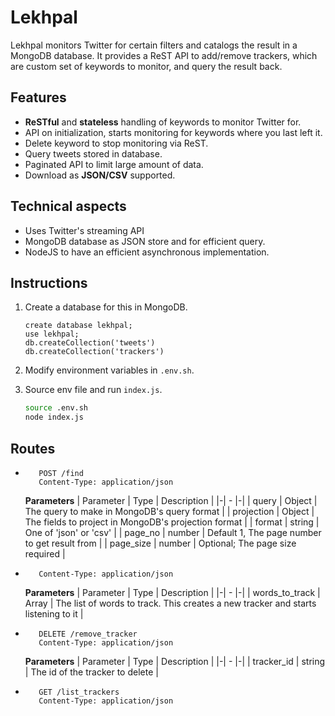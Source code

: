 # Lekhpal

Lekhpal monitors Twitter for certain filters and catalogs the result in a MongoDB database.
It provides a ReST API to add/remove trackers, which are custom set of keywords to monitor, and query the result back.

## Features
* **ReSTful** and **stateless** handling of keywords to monitor Twitter for.
* API on initialization, starts monitoring for keywords where you last left it.
* Delete keyword to stop monitoring via ReST.
* Query tweets stored in database.
* Paginated API to limit large amount of data.
* Download as **JSON/CSV** supported.

## Technical aspects
* Uses Twitter's streaming API
* MongoDB database as JSON store and for efficient query.
* NodeJS to have an efficient asynchronous implementation.

## Instructions
1. Create a database for this in MongoDB.
    ```mongo
    create database lekhpal;
    use lekhpal;
    db.createCollection('tweets')
    db.createCollection('trackers')
    ```

2. Modify environment variables in `.env.sh`.

3. Source env file and run `index.js`.
    ```sh
    source .env.sh
    node index.js
    ```

## Routes
* ```
     POST /find
     Content-Type: application/json
   ```

   **Parameters**
   | Parameter | Type | Description |
   |-| - |-|
   | query | Object | The query to make in MongoDB's query format |
   | projection | Object | The fields to project in MongoDB's projection format |
   | format | string | One of 'json' or 'csv' |
   | page_no | number | Default 1, The page number to get result from |
   | page_size | number | Optional; The page size required |

* ```POST /add_tracker
     Content-Type: application/json
  ```

  **Parameters**
  | Parameter | Type | Description |
  |-| - |-|
  | words_to_track | Array | The list of words to track. This creates a new tracker and starts listening to it |

* ```
     DELETE /remove_tracker
     Content-Type: application/json
  ```

  **Parameters**
  | Parameter | Type | Description |
  |-| - |-|
  | tracker_id | string | The id of the tracker to delete |

* ```
     GET /list_trackers
     Content-Type: application/json
  ```
